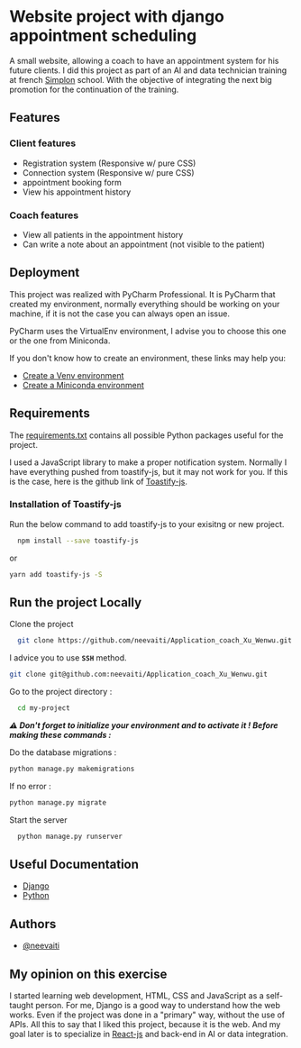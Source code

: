 
# Website project with django appointment scheduling

A small website, allowing a coach to have an appointment system for his future clients. I did this project as part of an AI and data technician training at french [Simplon](https://simplon.co/) school. With the objective of integrating the next big promotion for the continuation of the training.




## Features

### Client features

- Registration system (Responsive w/ pure CSS)
- Connection system (Responsive w/ pure CSS)
- appointment booking form
- View his appointment history

### Coach features

- View all patients in the appointment history
- Can write a note about an appointment (not visible to the patient)


## Deployment

This project was realized with PyCharm Professional. 
It is PyCharm that created my environment, normally everything should be working on your machine, if it is not the case you can always open an issue.

PyCharm uses the VirtualEnv environment, I advise you to choose this one or the one from Miniconda.

If you don't know how to create an environment, these links may help you:

- [Create a Venv environment](https://docs.python.org/fr/3/library/venv.html)
- [Create a Miniconda environment](https://calculs.univ-cotedazur.fr/?page_id=575&lang=en)


## Requirements

The [requirements.txt](https://github.com/neevaiti/Application_coach_Xu_Wenwu/blob/master/requirements.txt) contains all possible Python packages useful for the project.

I used a JavaScript library to make a proper notification system.
Normally I have everything pushed from toastify-js, but it may not work for you. If this is the case, here is the github link of [Toastify-js](https://github.com/apvarun/toastify-js).


### Installation of Toastify-js

Run the below command to add toastify-js to your exisitng or new project.

```bash
  npm install --save toastify-js
```

or 

```bash
yarn add toastify-js -S
```


    
## Run the project Locally

Clone the project

```bash
  git clone https://github.com/neevaiti/Application_coach_Xu_Wenwu.git
```

I advice you to use **`SSH`** method.

```bash
git clone git@github.com:neevaiti/Application_coach_Xu_Wenwu.git
````

Go to the project directory :

```bash
  cd my-project
```

***⚠️ Don't forget to initialize your environment and to activate it ! Before making these commands :***

Do the database migrations :

```bash
python manage.py makemigrations
```

If no error :

```bash
python manage.py migrate
```

Start the server

```bash
  python manage.py runserver
```


## Useful Documentation

- [Django](https://www.djangoproject.com/) 
- [Python](https://docs.python.org/3/)


## Authors

- [@neevaiti](https://github.com/neevaiti)


## My opinion on this exercise
I started learning web development, HTML, CSS and JavaScript as a self-taught person. For me, Django is a good way to understand how the web works. Even if the project was done in a "primary" way, without the use of APIs. 
All this to say that I liked this project, because it is the web. And my goal later is to specialize in [React-js](https://reactjs.org/) and back-end in AI or data integration.

